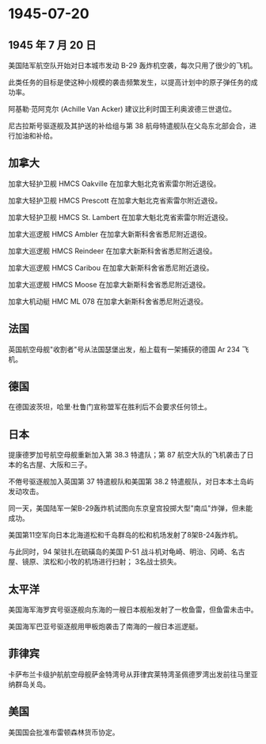 # 1945-07-20

## 1945 年 7 月 20 日

美国陆军航空队开始对日本城市发动 B-29 轰炸机空袭，每次只用了很少的飞机。

此类任务的目标是使这种小规模的袭击频繁发生，以提高计划中的原子弹任务的成功率。

阿基勒·范阿克尔 (Achille Van Acker) 建议比利时国王利奥波德三世退位。

尼古拉斯号驱逐舰及其护送的补给组与第 38
航母特遣舰队在父岛东北部会合，进行加油和补给。

## 加拿大

加拿大轻护卫舰 HMCS Oakville 在加拿大魁北克省索雷尔附近退役。

加拿大轻护卫舰 HMCS Prescott 在加拿大魁北克省索雷尔附近退役。

加拿大轻护卫舰 HMCS St. Lambert 在加拿大魁北克省索雷尔附近退役。

加拿大巡逻舰 HMCS Ambler 在加拿大新斯科舍省悉尼附近退役。

加拿大巡逻舰 HMCS Reindeer 在加拿大新斯科舍省悉尼附近退役。

加拿大巡逻舰 HMCS Caribou 在加拿大新斯科舍省悉尼附近退役。

加拿大巡逻舰 HMCS Moose 在加拿大新斯科舍省悉尼附近退役。

加拿大机动艇 HMC ML 078 在加拿大新斯科舍省悉尼附近退役。

## 法国

英国航空母舰"收割者"号从法国瑟堡出发，船上载有一架捕获的德国 Ar 234
飞机。

## 德国

在德国波茨坦，哈里·杜鲁门宣称盟军在胜利后不会要求任何领土。

## 日本

提康德罗加号航空母舰重新加入第 38.3 特遣队；第 87
航空大队的飞机袭击了日本的名古屋、大阪和三子。

不倦号驱逐舰加入英国第 37 特遣舰队和美国第 38.2
特遣舰队，对日本本土岛屿发动攻击。

同一天，美国陆军一架B-29轰炸机试图向东京皇宫投掷大型"南瓜"炸弹，但未能成功。

美国第11空军向日本北海道松和千岛群岛的松和机场发射了8架B-24轰炸机。

与此同时，94 架驻扎在硫磺岛的美国 P-51
战斗机对龟崎、明治、冈崎、名古屋、镜原、滨松和小牧的机场进行扫射；
3名战士损失。

## 太平洋

美国海军海罗宾号驱逐舰向东海的一艘日本舰船发射了一枚鱼雷，但鱼雷未击中。

美国海军巴亚号驱逐舰用甲板炮袭击了南海的一艘日本巡逻艇。

## 菲律宾

卡萨布兰卡级护航航空母舰萨金特湾号从菲律宾莱特湾圣佩德罗湾出发前往马里亚纳群岛关岛。

## 美国

美国国会批准布雷顿森林货币协定。

